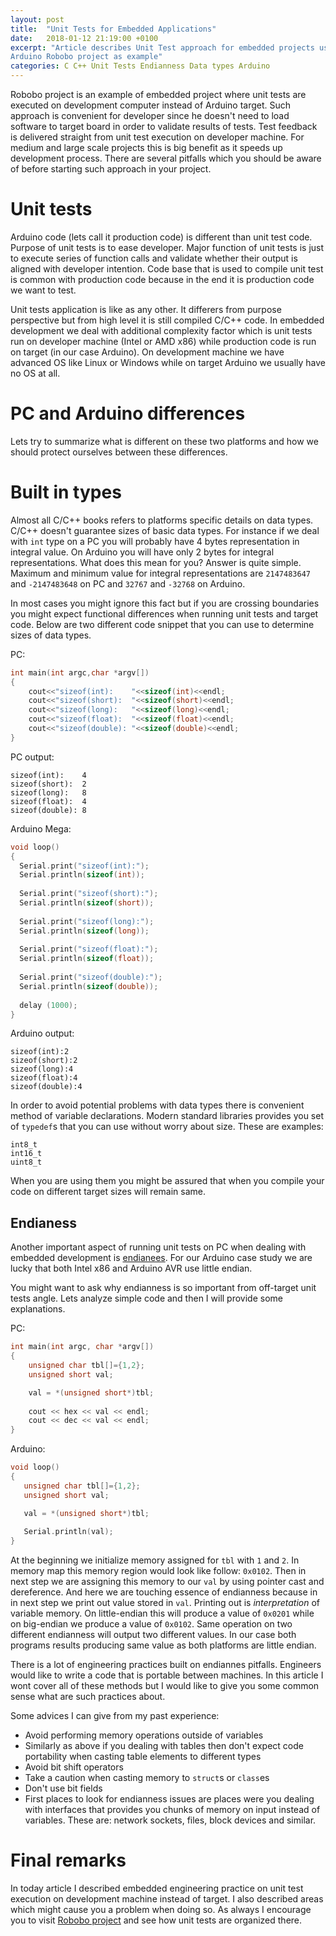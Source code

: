 ```yaml
---
layout: post
title:  "Unit Tests for Embedded Applications"
date:   2018-01-12 21:19:00 +0100
excerpt: "Article describes Unit Test approach for embedded projects using
Arduino Robobo project as example"
categories: C C++ Unit Tests Endianness Data types Arduino 
---
```


Robobo project is an example of embedded project where unit tests are executed
on development computer instead of Arduino target. Such approach is convenient
for developer since he doesn't need to load software to target board in order
to validate results of tests. Test feedback is delivered straight from unit
test execution on developer machine. For medium and large scale projects this
is big benefit as it speeds up development process. There are several pitfalls
which you should be aware of before starting such approach in your project.

# Unit tests
Arduino code (lets call it production code) is different than unit test code.
Purpose of unit tests is to ease developer. Major function of unit tests
is just to execute series of function calls and validate whether their output is
aligned with developer intention. Code base that is used to compile unit test
is common with production code because in the end it is production code we want
to test.

Unit tests application is like as any other. It differers from purpose
perspective but from high level it is still compiled C/C++ code. In embedded
development we deal with additional complexity factor which is unit
tests run on developer machine (Intel or AMD x86) while production code is
run on target (in our case Arduino). On development machine we have
advanced OS like Linux or Windows while on target Arduino we usually have no OS
at all. 

# PC and Arduino differences
Lets try to summarize what is different on these two platforms and how we
should protect ourselves between these differences. 

# Built in types 
Almost all C/C++ books refers to platforms specific details on data types. C/C++
doesn't guarantee sizes of basic data types. For instance if we deal with `int`
type on a PC you will probably have 4 bytes representation in integral value.
On Arduino you will have only 2 bytes for integral representations. What does
this mean for you? Answer is quite simple.  Maximum and minimum value for
integral representations are `2147483647` and `-2147483648` on PC and `32767`
and `-32768` on Arduino. 

In most cases you might ignore this fact but if you are crossing boundaries you
might expect functional differences when running unit tests and target code.
Below are two different code snippet that you can use to determine sizes of
data types.

PC:

```C
int main(int argc,char *argv[])
{
    cout<<"sizeof(int):    "<<sizeof(int)<<endl;
    cout<<"sizeof(short):  "<<sizeof(short)<<endl;
    cout<<"sizeof(long):   "<<sizeof(long)<<endl;
    cout<<"sizeof(float):  "<<sizeof(float)<<endl;
    cout<<"sizeof(double): "<<sizeof(double)<<endl;
}
```

PC output:
```
sizeof(int):    4
sizeof(short):  2
sizeof(long):   8
sizeof(float):  4
sizeof(double): 8
```

Arduino Mega:

```C
void loop()
{
  Serial.print("sizeof(int):"); 
  Serial.println(sizeof(int));
  
  Serial.print("sizeof(short):");
  Serial.println(sizeof(short));
  
  Serial.print("sizeof(long):");
  Serial.println(sizeof(long));
  
  Serial.print("sizeof(float):");
  Serial.println(sizeof(float));
  
  Serial.print("sizeof(double):");
  Serial.println(sizeof(double));
  
  delay (1000);
}
```

Arduino output:
```
sizeof(int):2
sizeof(short):2
sizeof(long):4
sizeof(float):4
sizeof(double):4
```

In order to avoid potential problems with data types there is convenient method
of variable declarations. Modern standard libraries provides you set of
`typedef`s that you can use without worry about size. These are examples:

```
int8_t
int16_t
uint8_t
```
When you are using them you might be assured that when you compile your code on
different target sizes will remain same. 

## Endianess
Another important aspect of running unit tests on PC when dealing with embedded
development is [endianees](https://en.wikipedia.org/wiki/Endianness). For our
Arduino case study we are lucky that both Intel x86 and Arduino AVR use little
endian. 

You might want to ask why endianness is so important from off-target unit tests
angle. Lets analyze simple code and then I will provide some explanations. 

PC:
```C++
int main(int argc, char *argv[])
{
    unsigned char tbl[]={1,2};
    unsigned short val;

    val = *(unsigned short*)tbl;
    
    cout << hex << val << endl;
    cout << dec << val << endl;
}
```

Arduino:
```C++
void loop()
{
   unsigned char tbl[]={1,2};
   unsigned short val;

   val = *(unsigned short*)tbl;
    
   Serial.println(val);
}
```

At the beginning we initialize memory assigned for `tbl` with `1` and `2`. In
memory map this memory region would look like follow: `0x0102`. Then in next
step we are assigning this memory to our `val` by using pointer cast and
dereference. And here we are touching essence of endianness because in in next
step we print out value stored in `val`. Printing out is *interpretation*
of variable memory. On little-endian this will produce a value of `0x0201`
while on big-endian we produce a value of `0x0102`. Same operation on two
different endianness will output two different values. In our case both
programs results producing same value as both platforms are little endian.

There is a lot of engineering practices built on endiannes pitfalls. Engineers
would like to write a code that is portable between machines. In this article I
wont cover all of these methods but I would like to give you some common sense
what are such practices about. 

Some advices I can give from my past experience:
- Avoid performing memory operations outside of variables
- Similarly as above if you dealing with tables then don't expect code
  portability when casting table elements to different types
- Avoid bit shift operators 
- Take a caution when casting memory to `struct`s or `class`es
- Don't use bit fields
- First places to look for endianness issues are places were you dealing with
  interfaces that provides you chunks of memory on input instead of variables.
  These are: network sockets, files, block devices and similar.

# Final remarks
In today article I described embedded engineering practice on unit test execution on
development machine instead of target. I also described areas which might
cause you a problem when doing so. As always I encourage you to visit
[Robobo project](https://leszek-wojcik.github.io/robobo/) and see how unit
tests are organized there. 

